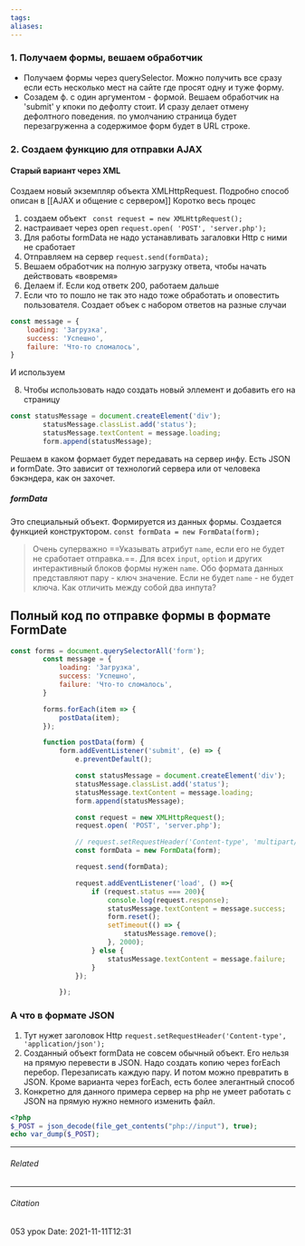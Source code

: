 ```yaml
---
tags: 
aliases: 
---
```

### 1. Получаем формы, вешаем обработчик
- Получаем формы через querySelector. Можно получить все сразу если есть несколько мест на сайте где просят одну и туже форму.
- Созадем ф. с один аргументом - формой. Вешаем обработчик на 'submit' у кпоки по дефолту стоит. И сразу делает отмену дефолтного поведения. по умолчанию страница будет перезагруженна а содержимое форм будет в URL строке.

### 2. Создаем функцию для отправки AJAX
#### Старый вариант через XML
Создаем новый экземпляр объекта XMLHttpRequest. Подробно способ описан в [[AJAX и общение с сервером]]
Коротко весь процес
1. создаем объект
` const request = new XMLHttpRequest();`
2. настраивает через open
 `request.open( 'POST', 'server.php');`
3. Для работы formData не надо устанавливать загаловки Http с ними не сработает
4. Отправляем на сервер 
`request.send(formData);`
5. Вешаем обработчик на полную загрузку ответа, чтобы начать действовать «вовремя»
6. Делаем if. Если код ответк 200, работаем дальше
7. Если что то пошло не так это надо тоже обработать и оповестить пользователя. 
Создает объек с набором ответов на разные случаи 
```js	
const message = {
	loading: 'Загрузка',
	success: 'Успешно',
	failure: 'Что-то сломалось',
}
``` 
И используем

8. Чтобы использовать надо создать новый эллемент и добавить его на страницу
```js	
const statusMessage = document.createElement('div');
		statusMessage.classList.add('status');
		statusMessage.textContent = message.loading;
		form.append(statusMessage);
``` 


Решаем в каком формает будет передавать на сервер инфу. Есть JSON и formDate. Это зависит от технологий сервера или от человека бэкэндера, как он захочет.

##### formData
Это специальный объект. Формируется из данных формы. Создается функцией конструктором. 
`const formData = new FormData(form);`
>Очень суперважно ==Указывать атрибут `name`, если его не будет не сработает отправка.==. Для всех `input`, `option` и других интерактивный блоков формы нужен `name`. Обо формата данных представляют пару - ключ значение. Если не будет `name` - не будет ключа. Как отличить между собой два инпута?

## Полный код по отправке формы в формате FormDate
```js
const forms = document.querySelectorAll('form');
		const message = {
			loading: 'Загрузка',
			success: 'Успешно',
			failure: 'Что-то сломалось',
		}

		forms.forEach(item => {
			postData(item);
		});

		function postData(form) {
			form.addEventListener('submit', (e) => {
				e.preventDefault();

				const statusMessage = document.createElement('div');
				statusMessage.classList.add('status');
				statusMessage.textContent = message.loading;
				form.append(statusMessage);

				const request = new XMLHttpRequest();
				request.open( 'POST', 'server.php');

				// request.setRequestHeader('Content-type', 'multipart/form-data');
				const formData = new FormData(form);

				request.send(formData);

				request.addEventListener('load', () =>{
					if (request.status === 200){
						console.log(request.response);
						statusMessage.textContent = message.success;
						form.reset();
						setTimeout(() => {
							statusMessage.remove();
						}, 2000);
					} else {
						statusMessage.textContent = message.failure;
					}
				});

			});
```

### А что в формате JSON
1. Тут нужет заголовок Http
`request.setRequestHeader('Content-type', 'application/json');`
2. Созданный объект formData  не совсем обычный объект. Его нельзя на прямую перевести в JSON. Надо создать копию через forEach перебор. Перезаписать каждую пару. И потом можно превратить в JSON. Кроме варианта через forEach, есть более элегантный способ
3. Конкретно для данного примера сервер на php не умеет работать с JSON  на прямую нужно немного изменить файл. 
```php
<?php
$_POST = json_decode(file_get_contents("php://input"), true);
echo var_dump($_POST);
```

---
###### Related 
---
###### Citation
053 урок 
Date: 2021-11-11T12:31
